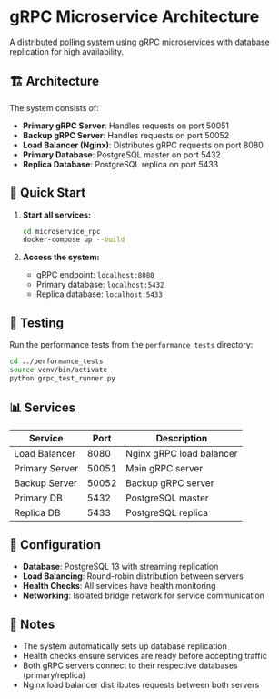 # gRPC Microservice Architecture

A distributed polling system using gRPC microservices with database replication for high availability.

## 🏗️ Architecture

The system consists of:

- **Primary gRPC Server**: Handles requests on port 50051
- **Backup gRPC Server**: Handles requests on port 50052
- **Load Balancer (Nginx)**: Distributes gRPC requests on port 8080
- **Primary Database**: PostgreSQL master on port 5432
- **Replica Database**: PostgreSQL replica on port 5433

## 🚀 Quick Start

1. **Start all services:**

   ```bash
   cd microservice_rpc
   docker-compose up --build
   ```

2. **Access the system:**
   - gRPC endpoint: `localhost:8080`
   - Primary database: `localhost:5432`
   - Replica database: `localhost:5433`

## 🧪 Testing

Run the performance tests from the `performance_tests` directory:

```bash
cd ../performance_tests
source venv/bin/activate
python grpc_test_runner.py
```

## 📊 Services

| Service        | Port  | Description              |
| -------------- | ----- | ------------------------ |
| Load Balancer  | 8080  | Nginx gRPC load balancer |
| Primary Server | 50051 | Main gRPC server         |
| Backup Server  | 50052 | Backup gRPC server       |
| Primary DB     | 5432  | PostgreSQL master        |
| Replica DB     | 5433  | PostgreSQL replica       |

## 🔧 Configuration

- **Database**: PostgreSQL 13 with streaming replication
- **Load Balancing**: Round-robin distribution between servers
- **Health Checks**: All services have health monitoring
- **Networking**: Isolated bridge network for service communication

## 📝 Notes

- The system automatically sets up database replication
- Health checks ensure services are ready before accepting traffic
- Both gRPC servers connect to their respective databases (primary/replica)
- Nginx load balancer distributes requests between both servers
